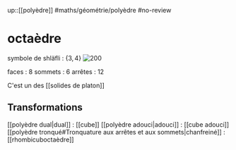 up::[[polyèdre]]
#maths/géométrie/polyèdre #no-review 
# octaèdre
symbole de shläfli : $\{3, 4\}$
![200](https://upload.wikimedia.org/wikipedia/commons/thumb/1/14/Octahedron.gif/220px-Octahedron.gif)

faces : 8
sommets : 6
arrêtes : 12

C'est un des [[solides de platon]]

## Transformations
[[polyèdre dual|dual]] : [[cube]]
[[polyèdre adouci|adouci]] : [[cube adouci]]
[[polyèdre tronqué#Tronquature aux arrêtes et aux sommets|chanfreiné]] : [[rhombicuboctaèdre]]


